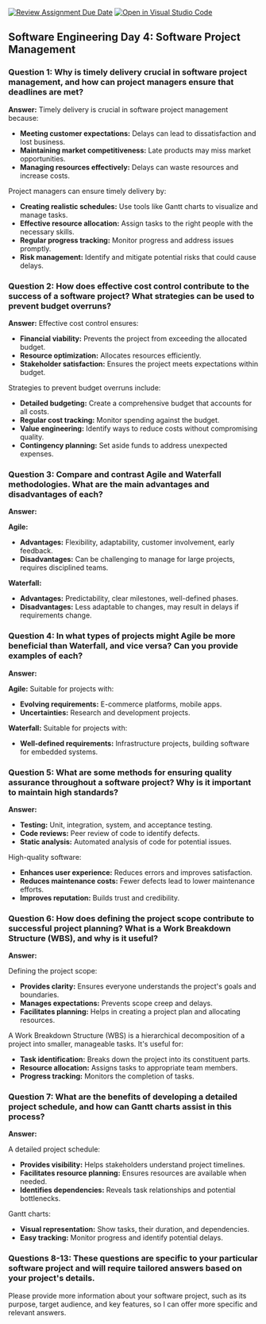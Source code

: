[![Review Assignment Due Date](https://classroom.github.com/assets/deadline-readme-button-22041afd0340ce965d47ae6ef1cefeee28c7c493a6346c4f15d667ab976d596c.svg)](https://classroom.github.com/a/9pw6JKcu)
[![Open in Visual Studio Code](https://classroom.github.com/assets/open-in-vscode-2e0aaae1b6195c2367325f4f02e2d04e9abb55f0b24a779b69b11b9e10269abc.svg)](https://classroom.github.com/online_ide?assignment_repo_id=16295916&assignment_repo_type=AssignmentRepo)
## **Software Engineering Day 4: Software Project Management**

### **Question 1: Why is timely delivery crucial in software project management, and how can project managers ensure that deadlines are met?**

**Answer:** Timely delivery is crucial in software project management because:

* **Meeting customer expectations:** Delays can lead to dissatisfaction and lost business.
* **Maintaining market competitiveness:** Late products may miss market opportunities.
* **Managing resources effectively:** Delays can waste resources and increase costs.

Project managers can ensure timely delivery by:

* **Creating realistic schedules:** Use tools like Gantt charts to visualize and manage tasks.
* **Effective resource allocation:** Assign tasks to the right people with the necessary skills.
* **Regular progress tracking:** Monitor progress and address issues promptly.
* **Risk management:** Identify and mitigate potential risks that could cause delays.

### **Question 2: How does effective cost control contribute to the success of a software project? What strategies can be used to prevent budget overruns?**

**Answer:** Effective cost control ensures:

* **Financial viability:** Prevents the project from exceeding the allocated budget.
* **Resource optimization:** Allocates resources efficiently.
* **Stakeholder satisfaction:** Ensures the project meets expectations within budget.

Strategies to prevent budget overruns include:

* **Detailed budgeting:** Create a comprehensive budget that accounts for all costs.
* **Regular cost tracking:** Monitor spending against the budget.
* **Value engineering:** Identify ways to reduce costs without compromising quality.
* **Contingency planning:** Set aside funds to address unexpected expenses.

### **Question 3: Compare and contrast Agile and Waterfall methodologies. What are the main advantages and disadvantages of each?**

**Answer:**

**Agile:**
* **Advantages:** Flexibility, adaptability, customer involvement, early feedback.
* **Disadvantages:** Can be challenging to manage for large projects, requires disciplined teams.

**Waterfall:**
* **Advantages:** Predictability, clear milestones, well-defined phases.
* **Disadvantages:** Less adaptable to changes, may result in delays if requirements change.

### **Question 4: In what types of projects might Agile be more beneficial than Waterfall, and vice versa? Can you provide examples of each?**

**Answer:**

**Agile:** Suitable for projects with:

* **Evolving requirements:** E-commerce platforms, mobile apps.
* **Uncertainties:** Research and development projects.

**Waterfall:** Suitable for projects with:

* **Well-defined requirements:** Infrastructure projects, building software for embedded systems.

### **Question 5: What are some methods for ensuring quality assurance throughout a software project? Why is it important to maintain high standards?**

**Answer:**

* **Testing:** Unit, integration, system, and acceptance testing.
* **Code reviews:** Peer review of code to identify defects.
* **Static analysis:** Automated analysis of code for potential issues.

High-quality software:

* **Enhances user experience:** Reduces errors and improves satisfaction.
* **Reduces maintenance costs:** Fewer defects lead to lower maintenance efforts.
* **Improves reputation:** Builds trust and credibility.

### **Question 6: How does defining the project scope contribute to successful project planning? What is a Work Breakdown Structure (WBS), and why is it useful?**

**Answer:**

Defining the project scope:

* **Provides clarity:** Ensures everyone understands the project's goals and boundaries.
* **Manages expectations:** Prevents scope creep and delays.
* **Facilitates planning:** Helps in creating a project plan and allocating resources.

A Work Breakdown Structure (WBS) is a hierarchical decomposition of a project into smaller, manageable tasks. It's useful for:

* **Task identification:** Breaks down the project into its constituent parts.
* **Resource allocation:** Assigns tasks to appropriate team members.
* **Progress tracking:** Monitors the completion of tasks.

### **Question 7: What are the benefits of developing a detailed project schedule, and how can Gantt charts assist in this process?**

**Answer:**

A detailed project schedule:

* **Provides visibility:** Helps stakeholders understand project timelines.
* **Facilitates resource planning:** Ensures resources are available when needed.
* **Identifies dependencies:** Reveals task relationships and potential bottlenecks.

Gantt charts:

* **Visual representation:** Show tasks, their duration, and dependencies.
* **Easy tracking:** Monitor progress and identify potential delays.

### **Questions 8-13: These questions are specific to your particular software project and will require tailored answers based on your project's details.**

Please provide more information about your software project, such as its purpose, target audience, and key features, so I can offer more specific and relevant answers.
